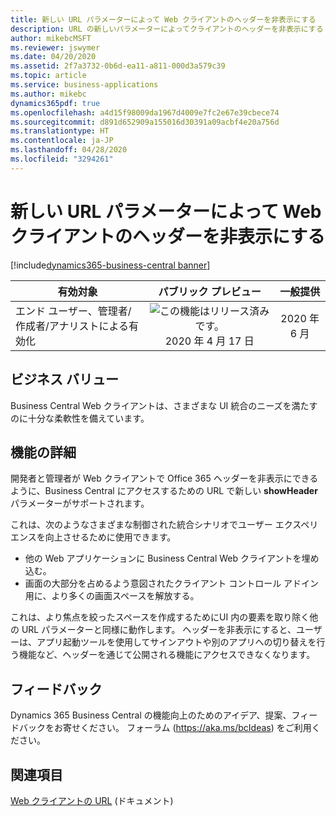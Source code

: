 ```yaml
---
title: 新しい URL パラメーターによって Web クライアントのヘッダーを非表示にする
description: URL の新しいパラメーターによってクライアントのヘッダーを非表示にする
author: mikebcMSFT
ms.reviewer: jswymer
ms.date: 04/20/2020
ms.assetid: 2f7a3732-0b6d-ea11-a811-000d3a579c39
ms.topic: article
ms.service: business-applications
ms.author: mikebc
dynamics365pdf: true
ms.openlocfilehash: a4d15f98009da1967d4009e7fc2e67e39cbece74
ms.sourcegitcommit: d891d652909a155016d30391a09acbf4e20a756d
ms.translationtype: HT
ms.contentlocale: ja-JP
ms.lasthandoff: 04/28/2020
ms.locfileid: "3294261"
---
```

# <a name="new-url-parameter-hides-web-client-header"></a>新しい URL パラメーターによって Web クライアントのヘッダーを非表示にする
[!include[dynamics365-business-central banner](../includes/dynamics365-business-central.md)]

| 有効対象    |  パブリック プレビュー | 一般提供 | 
| ---------- | :----------: |:----------: |
|エンド ユーザー、管理者/作成者/アナリストによる有効化|![この機能はリリース済みです。](/dynamics365-release-plan/media/green-checkmark.png "この機能はリリース済みです。") 2020 年 4 月 17 日| 2020 年 6 月|


## <a name="business-value"></a>ビジネス バリュー
<!-- bv start -->
Business Central Web クライアントは、さまざまな UI 統合のニーズを満たすのに十分な柔軟性を備えています。
<!-- bv end -->



## <a name="feature-details"></a>機能の詳細
<!--feature detail start -->
開発者と管理者が Web クライアントで Office 365 ヘッダーを非表示にできるように、Business Central にアクセスするための URL で新しい **showHeader** パラメーターがサポートされます。

これは、次のようなさまざまな制御された統合シナリオでユーザー エクスペリエンスを向上させるために使用できます。

- 他の Web アプリケーションに Business Central Web クライアントを埋め込む。
- 画面の大部分を占めるよう意図されたクライアント コントロール アドイン用に、より多くの画面スペースを解放する。

これは、より焦点を絞ったスペースを作成するためにUI 内の要素を取り除く他の URL パラメーターと同様に動作します。 ヘッダーを非表示にすると、ユーザーは、アプリ起動ツールを使用してサインアウトや別のアプリへの切り替えを行う機能など、ヘッダーを通じて公開される機能にアクセスできなくなります。
<!--feature detail end -->






## <a name="tell-us-what-you-think"></a>フィードバック
Dynamics 365 Business Central の機能向上のためのアイデア、提案、フィードバックをお寄せください。 フォーラム (https://aka.ms/bcIdeas) をご利用ください。




## <a name="see-also"></a>関連項目

<!--docs start-->
[Web クライアントの URL](https://docs.microsoft.com/dynamics365/business-central/dev-itpro/developer/devenv-web-client-urls) (ドキュメント)
<!--docs end-->
